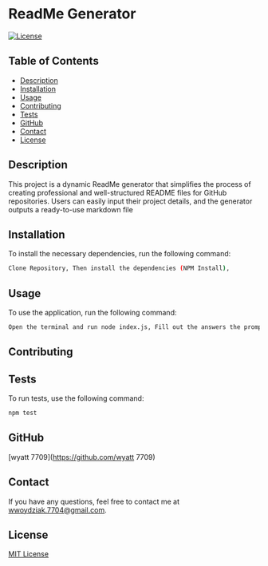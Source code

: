 
# ReadMe Generator

[![License](https://img.shields.io/static/v1?label=License&message=MIT&color=blue&style=plastic)](https://opensource.org/licenses/MIT)

## Table of Contents
- [Description](#description)
- [Installation](#installation)
- [Usage](#usage)
- [Contributing](#contributing)
- [Tests](#tests)
- [GitHub](#github)
- [Contact](#contact)
- [License](#license)

## Description
This project is a dynamic ReadMe generator that simplifies the process of creating professional and well-structured README files for GitHub repositories. Users can easily input their project details, and the generator outputs a ready-to-use markdown file

## Installation
To install the necessary dependencies, run the following command:
```bash
Clone Repository, Then install the dependencies (NPM Install),
```

## Usage
To use the application, run the following command:
```bash
Open the terminal and run node index.js, Fill out the answers the prompt gives you
```

## Contributing


## Tests
To run tests, use the following command:
```bash
npm test
```

## GitHub
[wyatt 7709](https://github.com/wyatt 7709)

## Contact
If you have any questions, feel free to contact me at wwoydziak.7704@gmail.com.

## License
[MIT License](https://opensource.org/licenses/MIT)

